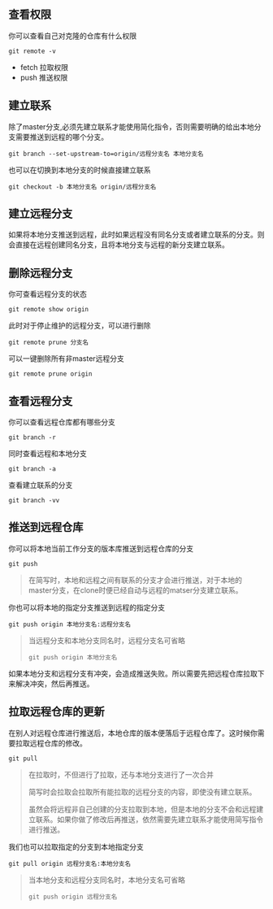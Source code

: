 ## 查看权限

你可以查看自己对克隆的仓库有什么权限

```shell
git remote -v
```

- fetch 拉取权限
- push 推送权限

## 建立联系

除了master分支,必须先建立联系才能使用简化指令，否则需要明确的给出本地分支需要推送到远程的哪个分支。

```
git branch --set-upstream-to=origin/远程分支名 本地分支名
```

也可以在切换到本地分支的时候直接建立联系

```
git checkout -b 本地分支名 origin/远程分支名
```

## 建立远程分支

如果将本地分支推送到远程，此时如果远程没有同名分支或者建立联系的分支。则会直接在远程创建同名分支，且将本地分支与远程的新分支建立联系。

## 删除远程分支

你可查看远程分支的状态

```shell
git remote show origin
```

此时对于停止维护的远程分支，可以进行删除

```shell
git remote prune 分支名
```

可以一键删除所有非master远程分支

```shell
git remote prune origin
```

## 查看远程分支

你可以查看远程仓库都有哪些分支

```
git branch -r
```

同时查看远程和本地分支

```
git branch -a
```

查看建立联系的分支

```
git branch -vv
```

## 推送到远程仓库

你可以将本地当前工作分支的版本库推送到远程仓库的分支

```shell
git push
```

> 在简写时，本地和远程之间有联系的分支才会进行推送，对于本地的master分支，在clone时便已经自动与远程的matser分支建立联系。

你也可以将本地的指定分支推送到远程的指定分支

```shell
git push origin 本地分支名:远程分支名
```

> 当远程分支和本地分支同名时，远程分支名可省略
>
> ```shell
> git push origin 本地分支名
> ```

如果本地分支和远程分支有冲突，会造成推送失败。所以需要先把远程仓库拉取下来解决冲突，然后再推送。

## 拉取远程仓库的更新

在别人对远程仓库进行推送后，本地仓库的版本便落后于远程仓库了。这时候你需要拉取远程仓库的修改。

```shell
git pull
```

> 在拉取时，不但进行了拉取，还与本地分支进行了一次合并
>
> 简写时会拉取会拉取所有能拉取的远程分支的内容，即使没有建立联系。
>
> 虽然会将远程非自己创建的分支拉取到本地，但是本地的分支不会和远程建立联系。如果你做了修改后再推送，依然需要先建立联系才能使用简写指令进行推送。

我们也可以拉取指定的分支到本地指定分支

```shell
git pull origin 远程分支名:本地分支名
```

> 当本地分支和远程分支同名时，本地分支名可省略
>
> ```shell
> git push origin 远程分支名
> ```
